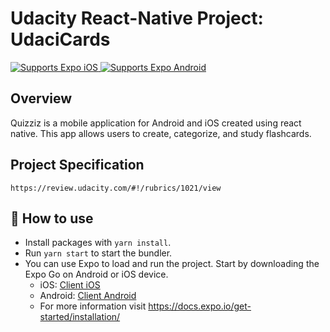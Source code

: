 # Udacity React-Native Project: UdaciCards

<p>
  <!-- iOS -->
  <a href="https://itunes.apple.com/app/apple-store/id982107779">
    <img alt="Supports Expo iOS" longdesc="Supports Expo iOS" src="https://img.shields.io/badge/iOS-4630EB.svg?style=flat-square&logo=APPLE&labelColor=999999&logoColor=fff" />
  </a>
  <!-- Android -->
  <a href="https://play.google.com/store/apps/details?id=host.exp.exponent&referrer=blankexample">
    <img alt="Supports Expo Android" longdesc="Supports Expo Android" src="https://img.shields.io/badge/Android-4630EB.svg?style=flat-square&logo=ANDROID&labelColor=A4C639&logoColor=fff" />
  </a>
</p>

## Overview

Quizziz is a mobile application for Android and iOS created using react native. This app allows users to create, categorize, and study flashcards.

## Project Specification

```
https://review.udacity.com/#!/rubrics/1021/view
```

## 🚀 How to use

- Install packages with `yarn install`.
- Run `yarn start` to start the bundler.
- You can use Expo to load and run the project. Start by downloading the Expo Go on Android or iOS device.
  - iOS: [Client iOS](https://itunes.apple.com/app/apple-store/id982107779)
  - Android: [Client Android](https://play.google.com/store/apps/details?id=host.exp.exponent&referrer=blankexample)
  - For more information visit https://docs.expo.io/get-started/installation/
